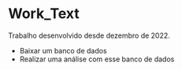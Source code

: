 # Work_Text
Trabalho desenvolvido desde dezembro de 2022.
- Baixar um banco de dados
- Realizar uma análise com esse banco de dados
